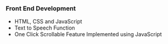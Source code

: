 ### Front End Development
- HTML, CSS and JavaScript
- Text to Speech Function
- One Click Scrollable Feature Implemented using JavaScript
